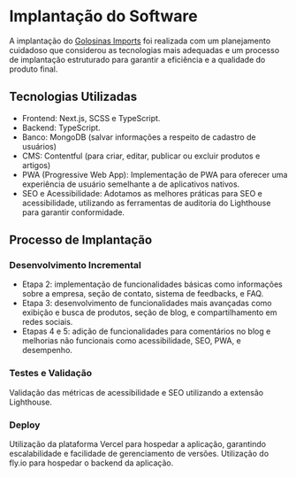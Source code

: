 # Implantação do Software

A implantação do <a href="https://golosinas-imports.vercel.app/">Golosinas Imports</a> foi realizada com um planejamento cuidadoso que considerou as tecnologias mais adequadas e um processo de implantação estruturado para garantir a eficiência e a qualidade do produto final.

## Tecnologias Utilizadas

- Frontend: Next.js, SCSS e TypeScript.
- Backend: TypeScript.
- Banco: MongoDB (salvar informações a respeito de cadastro de usuários)
- CMS: Contentful (para criar, editar, publicar ou excluir produtos e artigos)
- PWA (Progressive Web App): Implementação de PWA para oferecer uma experiência de usuário semelhante a de aplicativos nativos.
- SEO e Acessibilidade: Adotamos as melhores práticas para SEO e acessibilidade, utilizando as ferramentas de auditoria do Lighthouse para garantir conformidade.

## Processo de Implantação

### Desenvolvimento Incremental

- Etapa 2: implementação de funcionalidades básicas como informações sobre a empresa, seção de contato, sistema de feedbacks, e FAQ.
- Etapa 3: desenvolvimento de funcionalidades mais avançadas como exibição e busca de produtos, seção de blog, e compartilhamento em redes sociais.
- Etapas 4 e 5: adição de funcionalidades para comentários no blog e melhorias não funcionais como acessibilidade, SEO, PWA, e desempenho.

### Testes e Validação

Validação das métricas de acessibilidade e SEO utilizando a extensão Lighthouse.

### Deploy

Utilização da plataforma Vercel para hospedar a aplicação, garantindo escalabilidade e facilidade de gerenciamento de versões.
Utilização do fly.io para hospedar o backend da aplicação.

